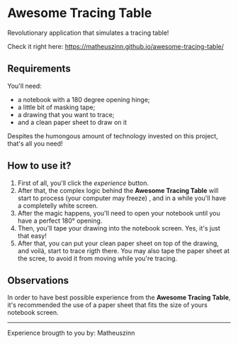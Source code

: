 # Awesome Tracing Table

Revolutionary application that simulates a tracing table! 

Check it right here: https://matheuszinn.github.io/awesome-tracing-table/

## Requirements

You'll need:
- a notebook with a 180 degree opening hinge;
- a little bit of masking tape;
- a drawing that you want to trace;
- and a clean paper sheet to draw on it

Despites the humongous amount of technology invested on this project, that's all you need!

## How to use it?

1. First of all, you'll click the *experience* button. 
2. After that, the complex logic behind the **Awesome Tracing Table** will start to process (your computer may freeze) , and in a while you'll have a completelly white screen.
3. After the magic happens, you'll need to open your notebook until you have a perfect 180° opening.
4. Then, you'll tape your drawing into the notebook screen. Yes, it's just that easy!
5. After that, you can put your clean paper sheet on top of the drawing, and voilá, start to trace rigth there. You may also tape the paper sheet at the scree, to avoid it from moving while you're tracing.

## Observations

In order to have best possible experience from the **Awesome Tracing Table**, it's recommended the use of a paper sheet that fits the size of yours notebook screen.


----

Experience brougth to you by: Matheuszinn
